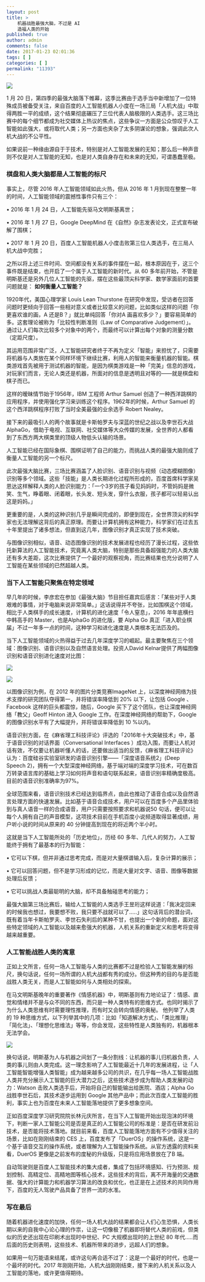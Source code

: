 ```yaml
---
layout: post
title: >
    机器战胜最强大脑，不过是 AI
    造福人类的开始
published: true
author: admin
comments: false
date: 2017-01-23 02:01:36
tags: [ ]
categories: [ ]
permalink: "11393"
---
```

![][1]

1 月 20 日，第四季的最强大脑落下帷幕，这季比赛由于选手当中新增加了一位特殊成员被备受关注，来自百度的人工智能机器人小度在一场三局「人机大战」中取得两胜一平的成绩，这个结果彻底碾压了三位代表人脑极限的人类选手。这三场比赛中的每个细节都成为社交媒体上热议的焦点，这些争议一方面是公众惊叹于人工智能如此强大，或将取代人类；另一方面也夹杂了太多阴谋论的想象，强调此次人机大战的不公平性。

如果说前一种缘由源自于于技术，特别是对人工智能发展的无知；那么后一种声音则不仅是对人工智能的无知，也是对人类自身存在和未来的无知，可谓愚蠢至极。

### 棋盘和人类大脑都是人工智能的标尺

事实上，尽管 2016 年人工智能领域如此火热，但从 2016 年 1 月到现在整整一年的时间，人工智能领域的震撼性事件只有三个：

• 2016 年 1 月 24 日，人工智能先驱马文明斯基离世；

• 2016 年 1 月 27 日，Google DeepMind 在《自然》杂志发表论文，正式宣布破解了围棋；

• 2017 年 1 月 20 日，百度人工智能机器人小度击败第三位人类选手，在三局人机大战中完胜；

之所以将上述三件时间、空间都没有关系的事件摆在一起，根本原因在于，这三个事件既是结束，也开启了一个属于人工智能的新时代。从 60 多年前开始，不管是明斯基还是另外几位人工智能的先驱，摆在这些最顶尖科学家、数学家面前的首要问题就是： **如何衡量人工智能？**

1920年代，美国心理学家 Louis Lean Thurstone 在研究中发现，受访者在回答问题时更倾向于回答一些相对意义或者比较意义的问题，比如类似这样的问题「你更喜欢谁的画，A 还是B？」就比单纯回答「你对A 画喜欢多少？」要容易简单的多。这套理论被称为「比较性判断准则（Law of Comparative Judgement）」。通过让人们每次比较多个对象中的两个，而最终可以计算出每个对象的测量分数（定距尺度）。

其运用范围非常广泛，人工智能研究者终于不再为定义「智能」来担忧了，只需要将机器与人类放在某个同样环境下继续比赛，利用人的智能来衡量机器的智能。棋类游戏首先被用于测试机器的智能，是因为棋类游戏是一种「完美」信息的游戏，对玩家们而言，无论人类还是机器，所面对的信息是透明且对等的——就是棋盘和棋子而已。

这样的暧昧情节始于1956年，IBM 工程师 Arthur Samuel 创造了一种西洋跳棋的应用程序，并使用强化学习来训练这个程序。1962年的时候，Arthur Samuel 的这个西洋跳棋程序打败了当时全美最强的业余选手 Robert Nealey。

接下来的最吸引人的两个故事就是卡斯帕罗夫与深蓝的世纪之战以及李世石大战 AlphaGo，借助于电视、互联网、社交媒体等大众传媒的发展，全世界的人都看到了东西方两大棋类里的顶级人物低头认输的场景。

人工智能已经在国际象棋、围棋证明了自己的能力，而挑战人类的最强大脑则成了衡量人工智能的另一个标尺。

此次最强大脑比赛，三场比赛涵盖了人脸识别、语音识别与视频（动态模糊图像）识别等多个领域。这些「技能」是人类长期进化过程所形成的，百度首席科学家吴恩达这样解释人类的人脸识别能力：「一个3岁的孩子看见妈妈时，不管妈妈是微笑、生气，睁着眼、闭着眼，长头发、短头发，穿什么衣服，孩子都可以轻易认出这是妈妈。」

更重要的是，人类的这种识别几乎是瞬间完成的，即便到现在，全世界顶尖的科学家也无法理解这背后的真正原理。而要让计算机拥有这种能力，科学家们在过去五十年里提出了诸多想法，但直到这几年，图像识别才真正实现了技术突破。

与图像识别相似，语音、动态图像识别的技术发展进程也经历了漫长过程，这些依托新算法的人工智能技术，究竟离人类大脑，特别是那些具备超强能力的人类大脑还有多大差距，这次比赛提供了一个最好的观察视角，而比赛结果也充分说明了人工智能在某些领域的已然超越人类。

### 当下人工智能只聚焦在特定领域

早几年的时候，李彦宏在参加《最强大脑》节目担任嘉宾后感言：「某些对于人类艰难的事情，对于电脑来说非常简单。」这话说得并不夸张，比如围棋这个领域，相比于人类棋手的成长速度，计算机的进化速度「令人窒息」，2016 年年底横扫中韩高手的 Master，也是AlphaGo 的进化版，要 Alpha Go 真正「进入职业棋届」不过一年多一点的时间，这种学习和进化速度是人类根本无法匹及的。

当下人工智能领域的火热得益于过去几年深度学习的崛起。最主要聚焦在三个领域：图像识别、语音识别以及自然语言处理。投资人David Kelnar提供了两幅图像识别和语音识别进化速度对比图：

![][2]

![][3]

以图像识别为例，在 2012 年的图片分类竞赛ImageNet 上，以深度神经网络为技术支撑的研究团队夺得第一，并将错误率降低到 20% 以下，让包括 Google 、Facebook 这样的巨头都震惊，随后，Google 买下了这个团队，也让深度神经网络「教父」Geoff Hinton 进入 Google 工作。在深度神经网络的帮助下，Google 的图像识别水平有了大幅提升，并将错误率降低到 10 %以内。

语音识别方面，在《麻省理工科技评论》评选的「2016年十大突破技术」中，基于语音识别的对话界面（Conversational Interfaces ）成功入围，而要让人机对话有效，不仅要让机器听懂人的话，还要做出适当的反馈，《麻省理工科技评论》认为：百度硅谷实验室研发的语音识别引擎——「深度语音系统2」(Deep Speech 2)，拥有一个大型深度神经网络，基于端对端的深度学习技术，可在数百万转录语言库的基础上学习如何将声音和语句联系起来，语音识别率精确度极高。目前的语音识别准确率为97%。

全球范围来看，语音识别技术已经达到临界点，由此也推动了语音合成以及自然语言处理方面的快速发展。比如基于语音合成技术，用户可以在百度多个产品里体验到与真人语音一样的合成语音，用户只需要按照要求和机器说50 句话，便可以让每个人拥有自己的声音模型，这项技术目前在手机百度小说频道取得显著成绩，用户听小说的时间从原来的 40 分钟提高到现在的将近两个半小时。

这就是当下人工智能所处的「历史地位」，历经 60 多年、几代人的努力，人工智能终于拥有了最基本的行为智能：

• 它可以下棋，但并非通过思考完成，而是对大量棋谱输入后，复杂计算的展示；

• 它可以回答问题，但不是学习形成的记忆，而是大量对文字、语音、图像等数据处理后反馈；

• 它可以挑战人类最聪明的大脑，却不具备触碰思考的能力；

最强大脑第三场比赛后，输给人工智能的人类选手王昱珩这样说道：「我决定回来的时候我也想过，我要想不败，我只要不战就可以了&#8230;..」这句话背后的潜台词，既有着当年卡斯帕罗夫、李世石失利后的某种不甘，也提出一个新的命题，面对这些特定领域的人工智能以及越来愈强大的机器，人机关系的重新定义和思考将变得越来越重要。

### 人工智能战胜人类的寓意

正如上文所言，任何一场人工智能与人类的比赛都不过是检验人工智能发展的标尺，换句话说，任何一场所谓的人机大战都有秀的成分。但这种秀的目的与是否能战胜人类无关，而是人工智能如何与人类相处的探索。

在马文明斯基晚年的重要著作《情感机器》中，明斯基则有力地论证了：情感、直觉和情绪并不是与众不同的东西，而只是一种人类特有的思维方式。也同时揭示了为什么人类思维有时需要理性推理，而有时又会转向情感的奥秘。 他列举了人类的 19 种思维方式，以下列举其中的几项：比如「知道解决方式」、「类比推理」「简化法」、「理想化思维法」等等，你会发现，这些特性是人类独有的，机器根本无法学会。

![][4]

换句话说，明斯基为人与机器之间划了一条分割线：让机器的事儿归机器负责，人类的事儿则由人类完成。这一理念影响了人工智能最近十几年的发展进程，让「人工智能智能增强人类智能」成为越来越多公司的共识，在几乎每一场人工智能战胜人类并充分展示人工智能的巨大潜力之后，这些技术逐步成为帮助人类发展的动力：Watson 击败人类选手后，开始将自己的智能输出给医院、酒店；Alpha Go 战胜李世石后，其技术逐步运用到 Google 其他产品中；而此次百度人工智能的胜利，事实上也为百度在未来人工智能落地提供了更多想象空间。

正如百度深度学习研究院院长林元庆所言，在当下人工智能开始出现泡沫的环境下，判断一家人工智能公司是否是真正的人工智能公司的标准是：是否在研发前沿技术，是否能将技术落地。就目前来看，百度人工智能落地方面有不少值得关注的场景，比如在刚刚结束的 CES 上，百度发布了「DuerOS」的操作系统，这是一个基于语音交互的操作系统，或者理解为人工智能操作系统。从官方透露的资料来看，DuerOS 更像是之前发布的度秘的升级版，只是将应用场景放在了B 端。

自动驾驶则是百度人工智能技术的集大成者，集成了包括环境感知、行为预测、规划控制、高精定位、高精地图等核心技术，这些技术的背后，离不开海量的交通数据、强大的计算能力和机器学习算法的改良和优化，也正是在上述技术的共同作用下，百度的无人驾驶产品具备了世界一流的水准。

### 写在最后

随着机器进化速度的加快，任何一场人机大战的结果都会让人们心生恐惧，人类长期以来的自我中心论心理的作祟，让这一切像极了机器即将替代人类的前戏，但类似的历史还出现在印刷术出现时中世纪、PC 大规模出现时的上世纪 80 年代&#8230;..而后面的历史则表明，这些技术、机器所带来的进步，远超人们的想象。

如果用一句万能语来结尾，或许这句再合适不过了：这是一个最好的时代，也是一个最坏的时代。2017 年刚刚开始，人机大战刚刚结束，接下来的人机关系以及人工智能的落地，或许更值得期待。

 [1]: http://yongz.com/yz/wp-content/uploads/2017/01/01170d6d7ecac72a60b4e7af80dcbde0.jpg ""
 [2]: http://yongz.com/yz/wp-content/uploads/2017/01/bfa926fc408b9037fb80702163b6d144.jpg ""
 [3]: http://yongz.com/yz/wp-content/uploads/2017/01/d340c103ecdac4b98f41024467f98ebf.jpg ""
 [4]: http://yongz.com/yz/wp-content/uploads/2017/01/75a2bcd300c1bdcc4935e8ea8ff6d354.jpg ""